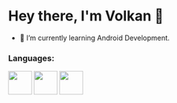 <h1> Hey there, I'm Volkan 👋 </h1>

- 🌱 I’m currently learning Android Development.

<h3 align="left">Languages:</h3>
<p align="left">
  <img src="https://cdn.jsdelivr.net/gh/devicons/devicon@latest/icons/java/java-original-wordmark.svg" height="48" />
  <img src="https://cdn.jsdelivr.net/gh/devicons/devicon@latest/icons/csharp/csharp-original.svg" height="48" />
  <img src="https://cdn.jsdelivr.net/gh/devicons/devicon@latest/icons/python/python-original-wordmark.svg" height="48" />
  

</p>

<!--
<h3 align="left">Tools:</h3>
<p align="left">  
</p>
-->
